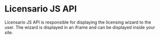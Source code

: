 Licensario JS API
=================
Licensario JS API is responsible for displaying the licensing wizard to the user. The wizard is displayed in an iframe
and can be displayed inside your site.

```javascript
	
```
